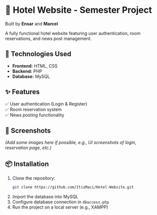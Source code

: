 # 🏨 Hotel Website - Semester Project  

Built by **Ensar** and **Marcel**  

A fully functional hotel website featuring user authentication, room reservations, and news post management.  

## 🚀 Technologies Used  
- **Frontend:** HTML, CSS  
- **Backend:** PHP  
- **Database:** MySQL  

## ✨ Features  
✅ User authentication (Login & Register)  
✅ Room reservation system  
✅ News posting functionality  

## 📸 Screenshots  
*(Add some images here if possible, e.g., UI screenshots of login, reservation page, etc.)*  

## 📦 Installation  
1. Clone the repository:  
   ```sh  
   git clone https://github.com/ItisMaci/Hotel-Website.git
   ```  
2. Import the database into MySQL  
3. Configure database connection in `dbaccess.php`  
4. Run the project on a local server (e.g., XAMPP)
